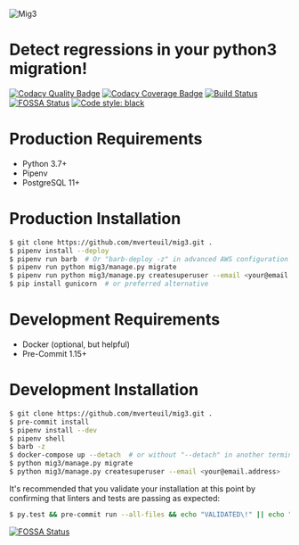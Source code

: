 ![Mig3](https://repository-images.githubusercontent.com/183804036/f4e59c00-69bb-11e9-96c5-6188c6a6f664)
# Detect regressions in your python3 migration!
[![Codacy Quality Badge](https://api.codacy.com/project/badge/Grade/8fbaac0868ee4261915b7c48ba8ee881)](https://app.codacy.com/app/mverteuil/mig3?utm_source=github.com&utm_medium=referral&utm_content=mverteuil/mig3&utm_campaign=Badge_Grade_Dashboard)
[![Codacy Coverage Badge](https://api.codacy.com/project/badge/Coverage/79079a3fa54e49d4b6cfee5f3451737e)](https://www.codacy.com/app/mverteuil/mig3?utm_source=github.com&amp;utm_medium=referral&amp;utm_content=mverteuil/mig3&amp;utm_campaign=Badge_Coverage)
[![Build Status](https://travis-ci.com/mverteuil/mig3.svg?branch=master)](https://travis-ci.com/mverteuil/mig3)
[![FOSSA Status](https://app.fossa.com/api/projects/git%2Bgithub.com%2Fmverteuil%2Fmig3.svg?type=shield)](https://app.fossa.com/projects/git%2Bgithub.com%2Fmverteuil%2Fmig3?ref=badge_shield)
[![Code style: black](https://img.shields.io/badge/code%20style-black-000000.svg)](https://github.com/python/black)

# Production Requirements

  - Python 3.7+
  - Pipenv
  - PostgreSQL 11+

# Production Installation

```bash
$ git clone https://github.com/mverteuil/mig3.git .
$ pipenv install --deploy
$ pipenv run barb  # Or "barb-deploy -z" in advanced AWS configuration
$ pipenv run python mig3/manage.py migrate
$ pipenv run python mig3/manage.py createsuperuser --email <your@email.address>
$ pip install gunicorn  # or preferred alternative
```

# Development Requirements

  - Docker (optional, but helpful)
  - Pre-Commit 1.15+

# Development Installation

```bash
$ git clone https://github.com/mverteuil/mig3.git .
$ pre-commit install
$ pipenv install --dev
$ pipenv shell
$ barb -z
$ docker-compose up --detach  # or without "--detach" in another terminal session
$ python mig3/manage.py migrate
$ python mig3/manage.py createsuperuser --email <your@email.address>
```

It's recommended that you validate your installation at this point by confirming that linters and tests are passing as expected:
```bash
$ py.test && pre-commit run --all-files && echo "VALIDATED\!" || echo "CHECK YOUR INSTALLATION"
```

[![FOSSA Status](https://app.fossa.com/api/projects/git%2Bgithub.com%2Fmverteuil%2Fmig3.svg?type=large)](https://app.fossa.com/projects/git%2Bgithub.com%2Fmverteuil%2Fmig3?ref=badge_large)
